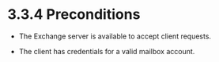 <html dir="LTR" xmlns:mshelp="http://msdn.microsoft.com/mshelp" xmlns:ddue="http://ddue.schemas.microsoft.com/authoring/2003/5" xmlns:xlink="http://www.w3.org/1999/xlink" xmlns:tool="http://www.microsoft.com/tooltip">
    <head>
        <meta http-equiv="Content-Type" content="text/html; CHARSET=utf-8"></meta>
        <meta name="save" content="history"></meta>
        <title>3.3.4 Preconditions</title>
        <xml>
            <mshelp:toctitle title="3.3.4 Preconditions"></mshelp:toctitle>
            <mshelp:rltitle title="[MS-OXPROTO]: Preconditions"></mshelp:rltitle>
            <mshelp:keyword index="A" term="1e455f8a-71b9-4d7e-beff-72336d3b287c"></mshelp:keyword>
            <mshelp:attr name="DCSext.ContentType" value="open specification"></mshelp:attr>
            <mshelp:attr name="AssetID" value="1e455f8a-71b9-4d7e-beff-72336d3b287c"></mshelp:attr>
            <mshelp:attr name="TopicType" value="kbRef"></mshelp:attr>
            <mshelp:attr name="DCSext.Title" value="[MS-OXPROTO]: Preconditions" />
        </xml>
    </head>
    <body>
        <div id="header">
            <h1 class="heading">3.3.4 Preconditions</h1>
        </div>
        <div id="mainSection">
            <div id="mainBody">
                <div id="allHistory" class="saveHistory"></div>
                <div id="sectionSection0" class="section" name="collapseableSection">
                    

<ul><li><p><span><span> 
</span></span>The Exchange server is available to accept client requests.</p>

</li><li><p><span><span> 
</span></span>The client has credentials for a valid mailbox account.</p>

</li></ul>
                </div>
            </div>
        </div>
    </body>
</html>